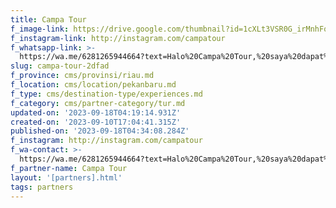 ```yaml
---
title: Campa Tour
f_image-link: https://drive.google.com/thumbnail?id=1cXLt3VSR0G_irMnhFq8wKKHBfgYKsJSZ
f_instagram-link: http://instagram.com/campatour
f_whatsapp-link: >-
  https://wa.me/6281265944664?text=Halo%20Campa%20Tour,%20saya%20dapat%20info%20dari%20@loocale.id%20dan%20punya%20pertanyaan
slug: campa-tour-2dfad
f_province: cms/provinsi/riau.md
f_location: cms/location/pekanbaru.md
f_type: cms/destination-type/experiences.md
f_category: cms/partner-category/tur.md
updated-on: '2023-09-18T04:19:14.931Z'
created-on: '2023-09-10T17:04:41.315Z'
published-on: '2023-09-18T04:34:08.284Z'
f_instagram: http://instagram.com/campatour
f_wa-contact: >-
  https://wa.me/6281265944664?text=Halo%20Campa%20Tour,%20saya%20dapat%20info%20dari%20@loocale.id%20dan%20punya%20pertanyaan
f_partner-name: Campa Tour
layout: '[partners].html'
tags: partners
---
```



